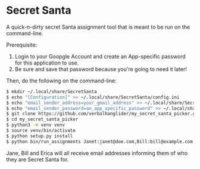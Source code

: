 # Secret Santa

A quick-n-dirty secret Santa assignment tool that is meant to be run on the 
command-line.

Prerequisite:

1. Login to your Goopgle Account and create an App-specific password for this application to use.
2. Be sure and save that password because you're going to need it later!

Then, do the following on the command-line:

```bash
$ mkdir ~/.local/share/SecretSanta
$ echo "[Configuration]" >> ~/.local/share/SecretSanta/config.ini
$ echo "email_sender_address=your_gmail_address" >> ~/.local/share/SecretSanta/config.ini
$ echo "email_sender_password=an_app_specific_password" >> ~/.local/share/SecretSanta/config.ini
$ git clone https://github.com/verbalhanglider/my_secret_santa_picker.git
$ cd my_secret_santa_picker
$ python3 -m venv venv
$ source venv/bin/activate
$ python setup.py install
$ python bin/run_assignments Janet:janet@doe.com,Bill:bill@example.com,Erica:erica@example.com
```

Jane, Bill and Erica will all receive email addresses informing them of who 
they are Secret Santa for.

